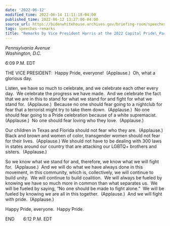 ```yaml
---
date: '2022-06-12'
modified_time: 2022-06-14 11:11:18-04:00
published_time: 2022-06-12 13:27:00-04:00
source_url: https://bidenwhitehouse.archives.gov/briefing-room/speeches-remarks/2022/06/12/remarks-by-vice-president-harris-at-the-2022-capital-pride-parade/
tags: speeches-remarks
title: "Remarks by Vice President Harris at the 2022 Capital Pride\_Parade"
---
```

 
*Pennsylvania Avenue  
Washington, D.C.* 

6:09 P.M. EDT

THE VICE PRESIDENT:  Happy Pride, everyone!  (Applause.)  Oh, what a
glorious day. 

Listen, we have so much to celebrate, and we celebrate each other every
day.  We celebrate the progress we have made.  And we celebrate the fact
that we are in this to stand for what we stand for and fight for what we
stand for.  (Applause.)  Because no one should fear going to a nightclub
for fear that a terrorist might try to take them down.  (Applause.)  No
one should fear going to a Pride celebration because of a white
supremacist.  (Applause.)  No one should fear loving who they love. 
(Applause.) 

Our children in Texas and Florida should not fear who they are. 
(Applause.)  Black and brown and women of color, transgender women
should not fear for their lives.  (Applause.) We should not have to be
dealing with 300 laws in states around our country that are attacking
our LGBTQ+ brothers and sisters.  (Applause.)

So we know what we stand for and, therefore, we know what we will fight
for.  (Applause.)  And we will do what we have always done in this
movement, in this community, which is, collectively, we will continue to
build unity.  We will continue to build coalition.  We will always be
fueled by knowing we have so much more in common than what separates
us.  We will be fueled by saying, “No one should be made to fight
alone.”  We will be fueled by knowing we are all in this together. 
(Applause.)  And we will fight with pride.  (Applause.)

Happy Pride, everyone.  Happy Pride. 

END       6:12 P.M. EDT

  
